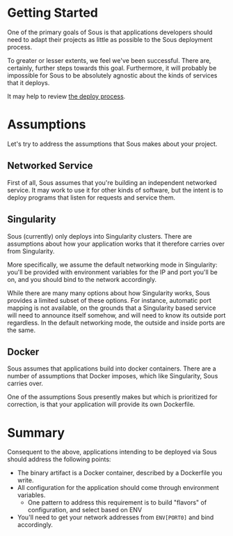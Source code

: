 # Getting Started

One of the primary goals of Sous is that
applications developers should need to adapt their projects
as little as possible to the Sous deployment process.

To greater or lesser extents, we feel we've been successful.
There are, certainly, further steps towards this goal.
Furthermore, it will probably be impossible for Sous to be
absolutely agnostic about the kinds of services that it deploys.

It may help to review
[the deploy process](./deploying.md).

# Assumptions

Let's try to address the assumptions that Sous makes about your project.

## Networked Service

First of all, Sous assumes that you're building an independent networked service.
It may work to use it for other kinds of software,
but the intent is to deploy programs that listen for requests and service them.

## Singularity

Sous (currently) only deploys into Singularity clusters.
There are assumptions about
how your application works
that it therefore carries over
from Singularity.

More specifically,
we assume the default networking mode in Singularity:
you'll be provided with environment variables for
the IP and port you'll be on,
and you should bind to the network accordingly.

While there are many many options about how Singularity works,
Sous provides a limited subset of these options.
For instance, automatic port mapping is not available,
on the grounds that a Singularity based service
will need to announce itself somehow,
and will need to know its outside port regardless.
In the default networking mode, the outside and inside ports are the same.

## Docker

Sous assumes that applications build into docker containers.
There are a number of assumptions that Docker imposes,
which like Singularity,
Sous carries over.

One of the assumptions Sous presently makes but which is
prioritized for correction,
is that your application will provide its own Dockerfile.

# Summary

Consequent to the above,
applications intending to be deployed via Sous
should address the following points:

* The binary artifact is a Docker container, described by a Dockerfile you write.
* All configuration for the application should come through environment variables.
  * One pattern to address this requirement is to build "flavors" of configuration, and select based on ENV
* You'll need to get your network addresses from `ENV[PORT0]` and bind accordingly.
